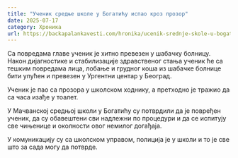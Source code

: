 ```yaml
---
title: "Ученик средње школе у Богатићу испао кроз прозор"
date: 2025-07-17
category: Хроника
url: https://backapalankavesti.com/hronika/ucenik-srednje-skole-u-bogaticu-ispao-kroz-prozor/
---
```


Са повредама главе ученик је хитно превезен у шабачку болницу. Након дијагностике и стабилизације здравственог стања ученик ће са тешким повредама лица, лобање и грудног коша из шабачке болнице бити упућен и превезен у Ургентни центар у Београд.

Ученик је пао са прозора у школском ходнику, а претходно је тражио да са часа изађе у тоалет.

У Мачванској средњој школи у Богатићу су потврдили да је повређен ученик, да су обавештени сви надлежни по процедури и да се испитују све чињенице и околности овог немилог догађаја.

У комуникацију су са школском управом, полиција је у школи и то је све што за сада могу да потврде.
